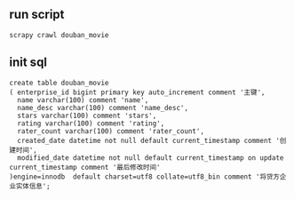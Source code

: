 ## run script
    scrapy crawl douban_movie

## init sql
    create table douban_movie
    ( enterprise_id bigint primary key auto_increment comment '主键',
      name varchar(100) comment 'name',
      name_desc varchar(100) comment 'name_desc',
      stars varchar(100) comment 'stars',
      rating varchar(100) comment 'rating',
      rater_count varchar(100) comment 'rater_count',
      created_date datetime not null default current_timestamp comment '创建时间',
      modified_date datetime not null default current_timestamp on update current_timestamp comment '最后修改时间'
    )engine=innodb  default charset=utf8 collate=utf8_bin comment '将贷方企业实体信息';
